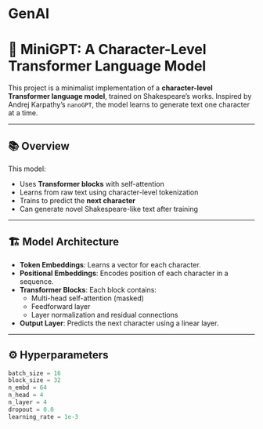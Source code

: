# GenAI

# 🧠 MiniGPT: A Character-Level Transformer Language Model

This project is a minimalist implementation of a **character-level Transformer language model**, trained on Shakespeare’s works. Inspired by Andrej Karpathy’s `nanoGPT`, the model learns to generate text one character at a time.

---

## 📚 Overview

This model:
- Uses **Transformer blocks** with self-attention
- Learns from raw text using character-level tokenization
- Trains to predict the **next character**
- Can generate novel Shakespeare-like text after training

---

## 🏗️ Model Architecture

- **Token Embeddings**: Learns a vector for each character.
- **Positional Embeddings**: Encodes position of each character in a sequence.
- **Transformer Blocks**: Each block contains:
  - Multi-head self-attention (masked)
  - Feedforward layer
  - Layer normalization and residual connections
- **Output Layer**: Predicts the next character using a linear layer.

---

## ⚙️ Hyperparameters

```python
batch_size = 16
block_size = 32
n_embd = 64
n_head = 4
n_layer = 4
dropout = 0.0
learning_rate = 1e-3







